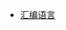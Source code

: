 <!-- * [HJK其人](README.md) -->

<!-- * [仿锤子便签](project/ad_sm.md) -->
<!-- * [刷题笔记](code/code.md) -->
* [汇编语言](asm/studyasm.md)